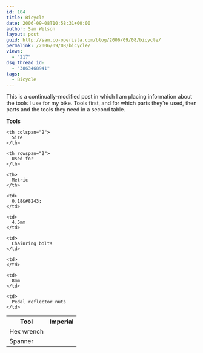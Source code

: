 ```yaml
---
id: 104
title: Bicycle
date: 2006-09-08T10:58:31+00:00
author: Sam Wilson
layout: post
guid: http://sam.co-operista.com/blog/2006/09/08/bicycle/
permalink: /2006/09/08/bicycle/
views:
  - "217"
dsq_thread_id:
  - "3863468941"
tags:
  - Bicycle
---
```

This is a continually-modified post in which I am placing information about the tools I use for my bike. Tools first, and for which parts they’re used, then parts and the tools they need in a second table.

**Tools**

<table>
  <tr>
    <th rowspan="2">
      Tool
    </th>
    
    <th colspan="2">
      Size
    </th>
    
    <th rowspan="2">
      Used for
    </th>
  </tr>
  
  <tr>
    <th>
      Imperial
    </th>
    
    <th>
      Metric
    </th>
  </tr>
  
  <tr>
    <td>
      Hex wrench
    </td>
    
    <td>
      0.18&#8243;
    </td>
    
    <td>
      4.5mm
    </td>
    
    <td>
      Chainring bolts
    </td>
  </tr>
  
  <tr>
    <td>
      Spanner
    </td>
    
    <td>
    </td>
    
    <td>
      8mm
    </td>
    
    <td>
      Pedal reflector nuts
    </td>
  </tr>
</table>